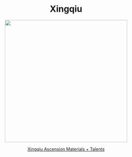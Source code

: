 <body>
  <div align="center">
    <h1> Xingqiu </h1>
<img src="https://static.wikia.nocookie.net/genshin-impact/images/3/34/Personagem_Xingqiu_Desejo.png/revision/latest/scale-to-width/360?cb=20230717205817&path-prefix=pt-br" width=400>
<p></p>
<a href="">Xingqiu Ascension Materials + Talents</a><br>
  
  </div>
</body>
